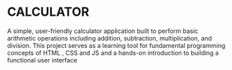 # CALCULATOR
A simple, user-friendly calculator application built to perform basic arithmetic operations including addition, subtraction, multiplication, and division. This project serves as a learning tool for fundamental programming concepts of HTML , CSS and JS and a hands-on introduction to building a functional user interface
